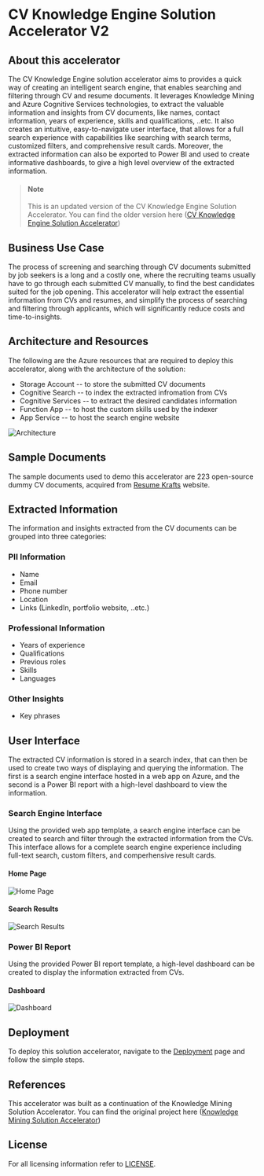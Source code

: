 # CV Knowledge Engine Solution Accelerator V2

## About this accelerator
The CV Knowledge Engine solution accelerator aims to provides a quick way of creating an intelligent search engine, that enables searching and filtering through CV and resume documents. It leverages Knowledge Mining and Azure Cognitive Services technologies, to extract the valuable information and insights from CV documents, like names, contact information, years of experience, skills and qualifications, ..etc. It also creates an intuitive, easy-to-navigate user interface, that allows for a full search experience with capabilities like searching with search terms, customized filters, and comprehensive result cards. Moreover, the extracted information can also be exported to Power BI and used to create informative dashboards, to give a high level overview of the extracted information. 

> #### Note
> 
> This is an updated version of the CV Knowledge Engine Solution Accelerator.
> You can find the older version here ([CV Knowledge Engine Solution Accelerator](https://github.com/ahmedalm1/cv-knowledge-engine-accelerator))

## Business Use Case 
The process of screening and searching through CV documents submitted by job seekers is a long and a costly one, where the recruiting teams usually have to go through each submitted CV manually, to find the best candidates suited for the job opening. This accelerator will help extract the essential information from CVs and resumes, and simplify the process of searching and filtering through applicants, which will significantly reduce costs and time-to-insights. 

## Architecture and Resources
The following are the Azure resources that are required to deploy this accelerator, along with the architecture of the solution: 
- Storage Account -- to store the submitted CV documents 
- Cognitive Search -- to index the extracted infromation from CVs
- Cognitive Services -- to extract the desired candidates information 
- Function App -- to host the custom skills used by the indexer
- App Service -- to host the search engine website 

![Architecture](https://user-images.githubusercontent.com/88718044/147383469-bce1ecb2-1e90-4bf2-b780-e49ad62aa186.png)

## Sample Documents 
The sample documents used to demo this accelerator are 223 open-source dummy CV documents, acquired from [Resume Krafts](https://resumekraft.com/resume-examples/) website.

## Extracted Information
The information and insights extracted from the CV documents can be grouped into three categories: 

### PII Information
- Name 
- Email
- Phone number
- Location 
- Links (LinkedIn, portfolio website, ..etc.) 
### Professional Information
- Years of experience
- Qualifications
- Previous roles
- Skills
- Languages 
### Other Insights
- Key phrases

## User Interface 
The extracted CV information is stored in a search index, that can then be used to create two ways of displaying and querying the information. The first is a search engine interface hosted in a web app on Azure, and the second is a Power BI report with a high-level dashboard to view the information. 

### Search Engine Interface
Using the provided web app template, a search engine interface can be created to search and filter through the extracted information from the CVs. This interface allows for a complete search engine experience including full-text search, custom filters, and comperhensive result cards. 

#### Home Page
![Home Page](https://user-images.githubusercontent.com/88718044/147383789-6b88bf5f-69e9-4bc9-bc08-3121af43cabc.png)

#### Search Results
![Search Results](https://user-images.githubusercontent.com/88718044/155551827-9d079345-3f58-4d8a-a6de-3e9e67f75533.png)

### Power BI Report
Using the provided Power BI report template, a high-level dashboard can be created to display the information extracted from CVs. 

#### Dashboard
![Dashboard](https://user-images.githubusercontent.com/88718044/155554049-872bd577-910d-444b-8580-b3a8905f2f39.png)

## Deployment 
To deploy this solution accelerator, navigate to the [Deployment](https://github.com/ahmedalm1/cv-knowledge-engine-accelerator-v2/tree/main/Deployment) page and follow the simple steps. 

## References 
This accelerator was built as a continuation of the Knowledge Mining Solution Accelerator. 
You can find the original project here ([Knowledge Mining Solution Accelerator](https://github.com/Azure-Samples/azure-search-knowledge-mining))

## License
For all licensing information refer to [LICENSE](https://github.com/ahmedalm1/cv-knowledge-engine-accelerator-v2/blob/main/LICENSE).
